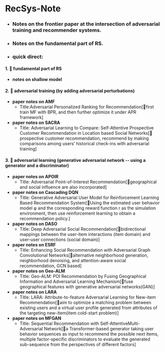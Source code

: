 # RecSys-Note
- ### Notes on the frontier paper at the intersection of adversarial training and recommender systems.
- ### Notes on the fundamental part of RS.
- ### quick direct:
#### 1. 🚗 fundamental part of RS
- **notes on shallow model** 
#### 2. 🚗 adversarial training (by adding adversarial perturbations)
- **paper notes on AMF** 
  - Title:Adversarial Personalized Ranking for Recommendation[🌟first train MF with BPR, and then further optimize it under APR framework]
- **paper notes on SACRA**
  - Title: Adversarial Learning to Compare: Self-Attentive Prospective Customer Recommendation in Location based Social Networks[🌟prospective customer recommendation, recommend by making comparisons among users’ historical check-ins with adversarial training]

#### 3. 🚗 adversarial learning (generative adversarial network -- using a generator and a discriminator)
- **paper notes on APOIR** 
  - Title: Adversarial Point-of-Interest Recommendation[🌟geographical and social influence are also incorporated]
- **paper notes on Cascading DQN** 
  - Title: Generative Adversarial User Model for Reinforcement Learning Based Recommendation System[🌟Using the estimated user behavior model φ and the corresponding reward function r as the simulation environment, then use reinforcement learning to obtain a recommendation policy.]
- **paper notes on DASO** 
  - Title: Deep Adversarial Social Recommendation[🌟bidirectional mappings between the user-item interactions (item domain) and user-user connections (social domain)]
- **paper notes on ESRF** 
  - Title: Enhancing Social Recommendation with Adversarial Graph Convolutional Networks[🌟alternative neighborhood generation, neighborhood denoising, and attention-aware social recommendation, GCN based]
- **paper notes on Geo-ALM**
  - Title: Geo-ALM: POI Recommendation by Fusing Geographical Information and Adversarial Learning Mechanism[🌟fuse geographical features with generative adversarial networks(GAN)]
- **paper notes on LARA**
  - Title: LARA: Attribute-to-feature Adversarial Learning for New-item Recommendation[🌟aim to optimize a matching problem between existing users and a virtual user profile generated from attributes of the targeting new-item(item cold-start problem)]
- **paper notes on MFGAN**
  - Title: Sequential Recommendation with Self-AttentiveMulti-Adversarial Network[🌟a Transformer-based generator taking user behavior sequences as input to recommend the possible next items, multiple factor-specific discriminators to evaluate the generated sub-sequence from the perspectives of different factors]
